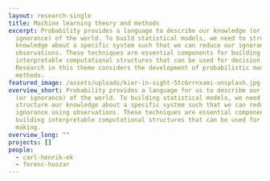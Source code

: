 ```yaml
---
layout: research-single
title: Machine learning theory and methods
excerpt: Probability provides a language to describe our knowledge (or
  ignorance) of the world. To build statistical models, we need to structure our
  knowledge about a specific system such that we can reduce our ignorance using
  observations. These techniques are essential components for building
  interpretable computational structures that can be used for decision making.
  Research in this theme considers the development of probabilistic models and
  methods.
featured_image: /assets/uploads/kier-in-sight-5tc6rrnxami-unsplash.jpg
overview_short: Probability provides a language for us to describe our knowledge
  (or ignorance) of the world. To building statistical models, we need to
  structure our knowledge about a specific system such that we can reduce our
  ignorance using observations. These techniques are essential components for
  building interpretable computational structures that can be used for decision
  making.
overview_long: ""
projects: []
people:
  - carl-henrik-ek
  - ferenc-huszar
---
```

